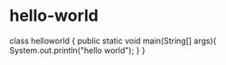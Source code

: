# hello-world
class helloworld
{
  public static void main(String[] args){
    System.out.println("hello world");
    }
}

